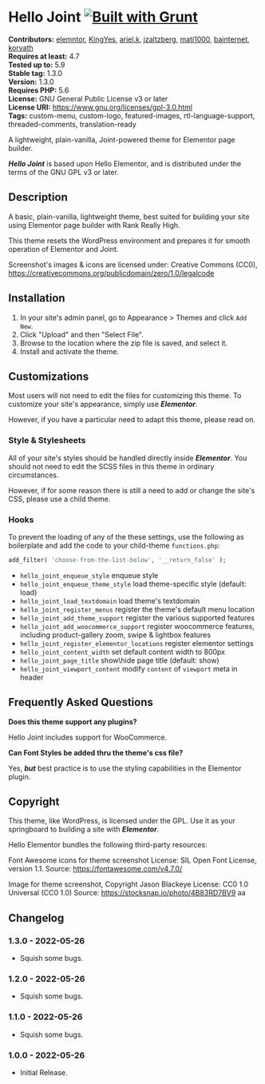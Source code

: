 # Hello Joint [![Built with Grunt](https://cdn.gruntjs.com/builtwith.svg)](http://gruntjs.com/)



**Contributors:** [elemntor](https://profiles.wordpress.org/elemntor), [KingYes](https://profiles.wordpress.org/KingYes), [ariel.k](https://profiles.wordpress.org/ariel.k), [jzaltzberg](https://profiles.wordpress.org/jzaltzberg), [mati1000](https://profiles.wordpress.org/mati1000), [bainternet](https://profiles.wordpress.org/bainternet), [korvath](https://profiles.wordpress.org/korvath)  
**Requires at least:** 4.7  
**Tested up to:** 5.9  
**Stable tag:** 1.3.0  
**Version:** 1.3.0  
**Requires PHP:** 5.6  
**License:** GNU General Public License v3 or later  
**License URI:** https://www.gnu.org/licenses/gpl-3.0.html  
**Tags:** custom-menu, custom-logo, featured-images, rtl-language-support, threaded-comments, translation-ready  

A lightweight, plain-vanilla, Joint-powered theme for Elementor page builder.

***Hello Joint*** is based upon Hello Elementor, and is distributed under the terms of the GNU GPL v3 or later.

## Description ##

A basic, plain-vanilla, lightweight theme, best suited for building your site using Elementor page builder with Rank Really High.

This theme resets the WordPress environment and prepares it for smooth operation of Elementor and Joint.

Screenshot's images & icons are licensed under: Creative Commons (CC0), https://creativecommons.org/publicdomain/zero/1.0/legalcode

## Installation ##

1. In your site's admin panel, go to Appearance > Themes and click `Add New`.
2. Click "Upload" and then "Select File".
3. Browse to the location where the zip file is saved, and select it.
4. Install and activate the theme.

## Customizations ##

Most users will not need to edit the files for customizing this theme.
To customize your site's appearance, simply use ***Elementor***.

However, if you have a particular need to adapt this theme, please read on.

### Style & Stylesheets ###

All of your site's styles should be handled directly inside ***Elementor***.
You should not need to edit the SCSS files in this theme in ordinary circumstances.

However, if for some reason there is still a need to add or change the site's CSS, please use a child theme.

### Hooks ###

To prevent the loading of any of the these settings, use the following as boilerplate and add the code to your child-theme `functions.php`:
```php
add_filter( 'choose-from-the-list-below', '__return_false' );
```

* `hello_joint_enqueue_style`                 enqueue style
* `hello_joint_enqueue_theme_style`           load theme-specific style (default: load)
* `hello_joint_load_textdomain`               load theme's textdomain
* `hello_joint_register_menus`                register the theme's default menu location
* `hello_joint_add_theme_support`             register the various supported features
* `hello_joint_add_woocommerce_support`       register woocommerce features, including product-gallery zoom, swipe & lightbox features
* `hello_joint_register_elementor_locations`  register elementor settings
* `hello_joint_content_width`                 set default content width to 800px
* `hello_joint_page_title`                    show\hide page title (default: show)
* `hello_joint_viewport_content`              modify `content` of `viewport` meta in header

## Frequently Asked Questions ##

**Does this theme support any plugins?**

Hello Joint includes support for WooCommerce.

**Can Font Styles be added thru the theme's css file?**

Yes, ***but*** best practice is to use the styling capabilities in the Elementor plugin.

## Copyright ##

This theme, like WordPress, is licensed under the GPL.
Use it as your springboard to building a site with ***Elementor***.

Hello Elementor bundles the following third-party resources:

Font Awesome icons for theme screenshot
License: SIL Open Font License, version 1.1.
Source: https://fontawesome.com/v4.7.0/

Image for theme screenshot, Copyright Jason Blackeye
License: CC0 1.0 Universal (CC0 1.0)
Source: https://stocksnap.io/photo/4B83RD7BV9
aa

## Changelog ##

### 1.3.0 - 2022-05-26 ###
* Squish some bugs.

### 1.2.0 - 2022-05-26 ###
* Squish some bugs.

### 1.1.0 - 2022-05-26 ###
* Squish some bugs.

### 1.0.0 - 2022-05-26 ###
* Initial Release.
